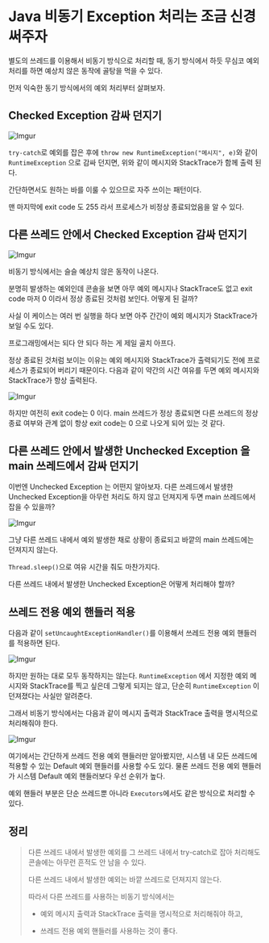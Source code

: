 # Java 비동기 Exception 처리는 조금 신경써주자

별도의 쓰레드를 이용해서 비동기 방식으로 처리할 때, 동기 방식에서 하듯 무심코 예외 처리를 하면 예상치 않은 동작에 골탕을 먹을 수 있다.

먼저 익숙한 동기 방식에서의 예외 처리부터 살펴보자.

## Checked Exception 감싸 던지기

![Imgur](https://i.imgur.com/7dF9rvl.png)

`try-catch`로 예외를 잡은 후에 `throw new RuntimeException("메시지", e)`와 같이 `RuntimeException` 으로 감싸 던지면, 위와 같이 메시지와 StackTrace가 함께 출력 된다.

간단하면서도 원하는 바를 이룰 수 있으므로 자주 쓰이는 패턴이다.

맨 마지막에 exit code 도 255 라서 프로세스가 비정상 종료되었음을 알 수 있다.

## 다른 쓰레드 안에서 Checked Exception 감싸 던지기

![Imgur](https://i.imgur.com/znl4cHR.png)

비동기 방식에서는 슬슬 예상치 않은 동작이 나온다.

분명히 발생하는 예외인데 콘솔을 보면 아무 예외 메시지나 StackTrace도 없고 exit code 마저 0 이라서 정상 종료된 것처럼 보인다. 어떻게 된 걸까?

사실 이 케이스는 여러 번 실행을 하다 보면 아주 간간이 예외 메시지가 StackTrace가 보일 수도 있다.

프로그래밍에서는 되다 안 되다 하는 게 제일 골치 아프다.

정상 종료된 것처럼 보이는 이유는 예외 메시지와 StackTrace가 출력되기도 전에 프로세스가 종료되어 버리기 때문이다. 다음과 같이 약간의 시간 여유를 두면 예외 메시지와 StackTrace가 항상 출력된다.

![Imgur](https://i.imgur.com/1LXKdU0.png)

하지만 여전히 exit code는 0 이다. main 쓰레드가 정상 종료되면 다른 쓰레드의 정상 종료 여부와 관계 없이 항상 exit code는 0 으로 나오게 되어 있는 것 같다.


## 다른 쓰레드 안에서 발생한 Unchecked Exception 을 main 쓰레드에서 감싸 던지기

이번엔 Unchecked Exception 는 어떤지 알아보자. 다른 쓰레드에서 발생한 Unchecked Exception을 아무런 처리도 하지 않고 던져지게 두면 main 쓰레드에서 잡을 수 있을까?

![Imgur](https://i.imgur.com/Rx9Nf3F.png)

그냥 다른 쓰레드 내에서 예외 발생한 채로 상황이 종료되고 바깥의 main 쓰레드에는 던져지지 않는다.

`Thread.sleep()`으로 여유 시간을 줘도 마찬가지다. 

다른 쓰레드 내에서 발생한 Unchecked Exception은 어떻게 처리해야 할까?


## 쓰레드 전용 예외 핸들러 적용

다음과 같이 `setUncaughtExceptionHandler()`를 이용해서 쓰레드 전용 예외 핸들러를 적용하면 된다.

![Imgur](https://i.imgur.com/MNt4MGK.png)

하지만 원하는 대로 모두 동작하지는 않는다. `RuntimeException` 에서 지정한 예외 메시지와 StackTrace를 찍고 싶은데 그렇게 되지는 않고, 단순히 `RuntimeException` 이 던져졌다는 사실만 알려준다.

그래서 비동기 방식에서는 다음과 같이 메시지 출력과 StackTrace 출력을 명시적으로 처리해줘야 한다.

![Imgur](https://i.imgur.com/A7664PB.png)

여기에서는 간단하게 쓰레드 전용 예외 핸들러만 알아봤지만, 시스템 내 모든 쓰레드에 적용할 수 있는 Default 예외 핸들러를 사용할 수도 있다. 물론 쓰레드 전용 예외 핸들러가 시스템 Default 예외 핸들러보다 우선 순위가 높다.

예외 핸들러 부분은 단순 쓰레드뿐 아니라 `Executors`에서도 같은 방식으로 처리할 수 있다.


## 정리

>다른 쓰레드 내에서 발생한 예외를 그 쓰레드 내에서 try-catch로 잡아 처리해도 콘솔에는 아무런 흔적도 안 남을 수 있다.
>
>다른 쓰레드 내에서 발생한 예외는 바깥 쓰레드로 던져지지 않는다.
>
>따라서 다른 쓰레드를 사용하는 비동기 방식에서는
>
>- 예외 메시지 출력과 StackTrace 출력을 명시적으로 처리해줘야 하고,
>
>- 쓰레드 전용 예외 핸들러를 사용하는 것이 좋다.
